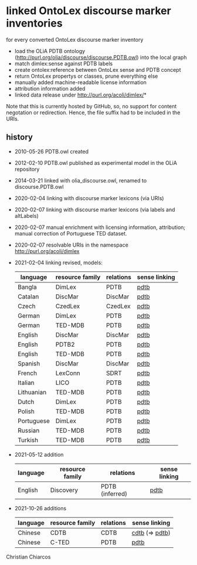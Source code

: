 # linked OntoLex discourse marker inventories

for every converted OntoLex discourse marker inventory
- load the OLiA PDTB ontology (http://purl.org/olia/discourse/discourse.PDTB.owl) into the local graph
- match dimlex:sense against PDTB labels
- create ontolex:reference between OntoLex sense and PDTB concept
- return OntoLex propertys or classes, prune everything else
- manually added machine-readable license information 
- attribution information added
- linked data release under http://purl.org/acoli/dimlex/*

Note that this is currently hosted by GitHub, so, no support for content negotation or redirection. Hence, the file suffix had to be included in the URIs.

## history

- 2010-05-26 PDTB.owl created
- 2012-02-10 PDTB.owl published as experimental model in the OLiA repository
- 2014-03-21 linked with olia_discourse.owl, renamed to discourse.PDTB.owl
- 2020-02-04 linking with discourse marker lexicons (via URIs)
- 2020-02-07 linking with discourse marker lexicons (via labels and altLabels)
- 2020-02-07 manual enrichment with licensing information, attribution; manual correction of Portuguese TED dataset.
- 2020-02-07 resolvable URIs in the namespace http://purl.org/acoli/dimlex
- 2021-02-04 linking revised, models:

    | language | resource family | relations | sense linking |
    |---------|---------|---------|---------|
    | Bangla  | DimLex  | PDTB    | [pdtb](http://purl.org/olia/discourse/discourse.PDTB.owl) |
    | Catalan | DiscMar | DiscMar | [pdtb](http://purl.org/olia/discourse/discourse.PDTB.owl) |
    | Czech   | CzedLex | CzedLex | [pdtb](http://purl.org/olia/discourse/discourse.PDTB.owl) |
    | German  | DimLex  | PDTB    | [pdtb](http://purl.org/olia/discourse/discourse.PDTB.owl) |
    | German  | TED-MDB | PDTB    | [pdtb](http://purl.org/olia/discourse/discourse.PDTB.owl) |
    | English | DiscMar | DiscMar | [pdtb](http://purl.org/olia/discourse/discourse.PDTB.owl) |
    | English | PDTB2   | PDTB    | [pdtb](http://purl.org/olia/discourse/discourse.PDTB.owl) |
    | English | TED-MDB | PDTB    | [pdtb](http://purl.org/olia/discourse/discourse.PDTB.owl) |
    | Spanish | DiscMar | DiscMar |  [pdtb](http://purl.org/olia/discourse/discourse.PDTB.owl) |
    | French  | LexConn | SDRT | [pdtb](http://purl.org/olia/discourse/discourse.PDTB.owl) |
    | Italian | LICO    | PDTB | [pdtb](http://purl.org/olia/discourse/discourse.PDTB.owl) |
    | Lithuanian | TED-MDB | PDTB | [pdtb](http://purl.org/olia/discourse/discourse.PDTB.owl) |
    | Dutch | DimLex | PDTB | [pdtb](http://purl.org/olia/discourse/discourse.PDTB.owl) |
    | Polish | TED-MDB | PDTB | [pdtb](http://purl.org/olia/discourse/discourse.PDTB.owl) |
    | Portuguese | DimLex | PDTB | [pdtb](http://purl.org/olia/discourse/discourse.PDTB.owl) |
    | Russian | TED-MDB | PDTB | [pdtb](http://purl.org/olia/discourse/discourse.PDTB.owl) |
    | Turkish | TED-MDB | PDTB | [pdtb](http://purl.org/olia/discourse/discourse.PDTB.owl) |
    
 - 2021-05-12 addition

    | language | resource family | relations | sense linking |
    |---------|---------|---------|---------|
    | English | Discovery   | PDTB (inferred)    | [pdtb](http://purl.org/olia/discourse/discourse.PDTB.owl) |
 
 - 2021-10-26 additions

    | language | resource family | relations | sense linking |
    |---------|---------|---------|---------|
    | Chinese | CDTB   | CDTB    | [cdtb](http://purl.org/olia/discourse/discourse.CDTB.owl) (=> [pdtb](http://purl.org/olia/discourse/discourse.PDTB.owl)) |
    | Chinese | C-TED  | PDTB | [pdtb](http://purl.org/olia/discourse/discourse.PDTB.owl) |

Christian Chiarcos
